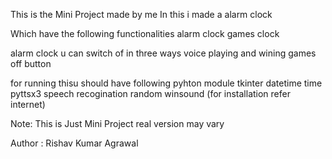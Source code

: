 This is the Mini Project made by me 
In this i made a alarm clock 

Which have the following functionalities 
alarm clock
games 
clock

alarm clock u can switch of in three ways
voice 
playing and wining games 
off button

for running thisu should have following pyhton module
tkinter
datetime
time
pyttsx3
speech recogination
random
winsound
(for installation refer internet)

Note: This is Just Mini Project real version may vary

Author : Rishav Kumar Agrawal